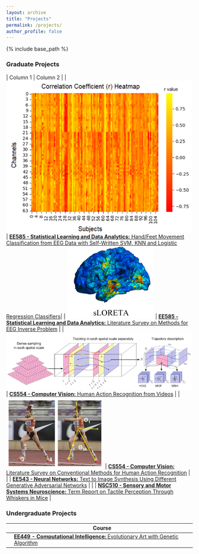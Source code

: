 ```yaml
---
layout: archive
title: "Projects"
permalink: /projects/
author_profile: false
---
```


{% include base_path %}


### Graduate Projects
| Column 1                              | Column 2  |
| ![bciimage](/images/bciproject1.PNG)  | [**EE585 - Statistical Learning and Data Analytics:** Hand/Feet Movement Classification from EEG Data with Self-Written SVM, KNN and Logistic Regression Classifiers](#)| 
| ![eeginverse](/images/eeginverse.PNG) | [**EE585 - Statistical Learning and Data Analytics:** Literature Survey on Methods for EEG Inverse Problem](#)                                                          |
| ![csproject](/images/csproject.PNG)   | [**CS554 - Computer Vision:** Human Action Recognition from Videos](#)                                                                                                  |
| ![csproject](/images/cssurvey.PNG)    | [**CS554 - Computer Vision:** Literature Survey on Conventional Methods for Human Action Recognition](#)                                                                |
|   | [**EE543 - Neural Networks:** Text to Image Synthesis Using Different Generative Adversarial Networks](#)                                                               |
|   | [**NSC510 - Sensory and Motor Systems Neuroscience:** Term Report on Tactile Perception Through Whiskers in Mice](#)                                                    |

### Undergraduate Projects

|                  | Course                                                                                                                                       | 
| --------         | ------                                                                                                                                       |
|   | [**EE449 - Computational Intelligence:** Evolutionary Art with Genetic Algorithm](#) | 

                     
